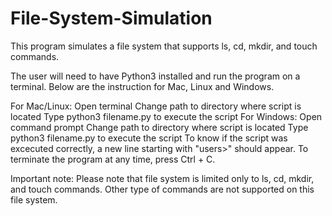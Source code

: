 # File-System-Simulation

This program simulates a file system that supports ls, cd, mkdir, and touch commands.

The user will need to have Python3 installed and run the program on a terminal. Below are the instruction for Mac, Linux and Windows.

For Mac/Linux:
Open terminal
Change path to directory where script is located
Type python3 filename.py to execute the script
For Windows:
Open command prompt
Change path to directory where script is located
Type python3 filename.py to execute the script
To know if the script was excecuted correctly, a new line starting with "users>" should appear. To terminate the program at any time, press Ctrl + C.

Important note: Please note that file system is limited only to ls, cd, mkdir, and touch commands. Other type of commands are not supported on this file system.
